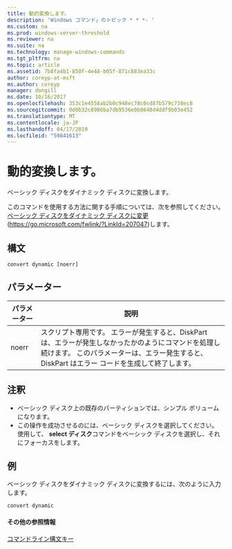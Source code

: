 ```yaml
---
title: 動的変換します。
description: 'Windows コマンド」のトピック * * *- '
ms.custom: na
ms.prod: windows-server-threshold
ms.reviewer: na
ms.suite: na
ms.technology: manage-windows-commands
ms.tgt_pltfrm: na
ms.topic: article
ms.assetid: 7b8fa4b1-850f-4e48-b05f-871c883ea33c
author: coreyp-at-msft
ms.author: coreyp
manager: dongill
ms.date: 10/16/2017
ms.openlocfilehash: 353c1e4558ab2b0c948ec78c0cd87b579c738ec8
ms.sourcegitcommit: 0d0b32c8986ba7db9536e0b8648d4ddf9b03e452
ms.translationtype: MT
ms.contentlocale: ja-JP
ms.lasthandoff: 04/17/2019
ms.locfileid: "59841613"
---
```

# <a name="convert-dynamic"></a>動的変換します。



ベーシック ディスクをダイナミック ディスクに変換します。

このコマンドを使用する方法に関する手順については、次を参照してください。[ベーシック ディスクをダイナミック ディスクに変更](https://go.microsoft.com/fwlink/?LinkId=207047)(https://go.microsoft.com/fwlink/?LinkId=207047)します。

## <a name="syntax"></a>構文

```
convert dynamic [noerr]
```

## <a name="parameters"></a>パラメーター

|パラメーター|説明|
|---------|-----------|
|noerr|スクリプト専用です。 エラーが発生すると、DiskPart は、エラーが発生しなかったかのようにコマンドを処理し続けます。 このパラメーターは、エラー発生すると、DiskPart はエラー コードを生成して終了します。|

## <a name="remarks"></a>注釈

-   ベーシック ディスク上の既存のパーティションでは、シンプル ボリュームになります。
-   この操作を成功させるのには、ベーシック ディスクを選択してください。 使用して、 **select ディスク**コマンドをベーシック ディスクを選択し、それにフォーカスをします。

## <a name="BKMK_examples"></a>例

ベーシック ディスクをダイナミック ディスクに変換するには、次のように入力します。
```
convert dynamic
```

#### <a name="additional-references"></a>その他の参照情報

[コマンドライン構文キー](command-line-syntax-key.md)

